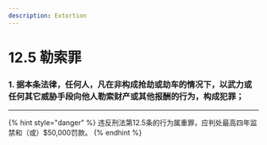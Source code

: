 ```yaml
---
description: Extortion
---
```


# 12.5 勒索罪

### 1. 据本条法律，任何人，凡在非构成抢劫或劫车的情况下，以武力或任何其它威胁手段向他人勒索财产或其他报酬的行为，构成犯罪；

***

{% hint style="danger" %}
违反刑法第12.5条的行为属重罪，应判处最高四年监禁和（或）$50,000罚款。
{% endhint %}